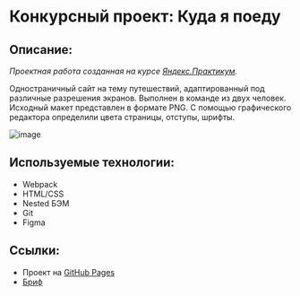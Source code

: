 # Конкурсный проект: Куда я поеду 

## Описание: 

*Проектная работа созданная на курсе [Яндекс.Практикум](https://praktikum.yandex.ru/).*

Одностраничный сайт на тему путешествий, адаптированный под различные разрешения экранов. Выполнен в команде из двух человек. Исходный макет представлен в формате PNG. С помощью графического редактора определили цвета страницы, отступы, шрифты.

![image](https://user-images.githubusercontent.com/2528627/198754299-424de4d1-46c0-4352-8250-acf9f4cd8ae2.png)

## Используемые технологии:

- Webpack
- HTML/CSS
- Nested БЭМ
- Git
- Figma


## Ссылки:

- Проект на [GitHub Pages](https://allxy.github.io/kuda-ya-poedu/)
- [Бриф](https://github.com/Allxy/kuda-ya-poedu/tree/master/brief)
